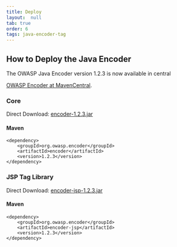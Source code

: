 ```yaml
---
title: Deploy
layout:  null
tab: true
order: 6
tags: java-encoder-tag
---
```


## How to Deploy the Java Encoder

The OWASP Java Encoder version 1.2.3 is now available in central

[OWASP Encoder at MavenCentral](http://search.maven.org/#search%7Cga%7C1%7Cg%3A%22org.owasp.encoder%22).

### Core
Direct Download:
[encoder-1.2.3.jar](http://search.maven.org/remotecontent?filepath=org/owasp/encoder/encoder/1.2.3/encoder-1.2.3.jar)

#### Maven

	<dependency>
		<groupId>org.owasp.encoder</groupId>
		<artifactId>encoder</artifactId>
		<version>1.2.3</version>
	</dependency>

### JSP Tag Library

Direct Download:
[encoder-jsp-1.2.3.jar](https://search.maven.org/remotecontent?filepath=org/owasp/encoder/encoder-jsp/1.2.3/encoder-jsp-1.2.3.jar)

#### Maven

	<dependency>
		<groupId>org.owasp.encoder</groupId>
		<artifactId>encoder-jsp</artifactId>
		<version>1.2.3</version>
	</dependency>
